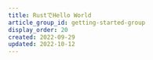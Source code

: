 ```yaml
---
title: RustでHello World
article_group_id: getting-started-group
display_order: 20
created: 2022-09-29
updated: 2022-10-12
---
```

